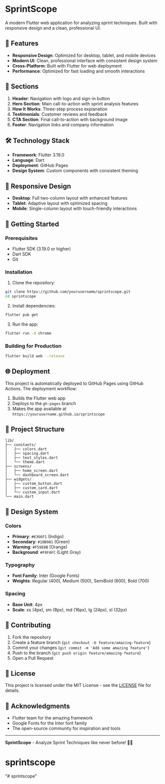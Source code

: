 # SprintScope

A modern Flutter web application for analyzing sprint techniques. Built with responsive design and a clean, professional UI.

## 🚀 Features

- **Responsive Design**: Optimized for desktop, tablet, and mobile devices
- **Modern UI**: Clean, professional interface with consistent design system
- **Cross-Platform**: Built with Flutter for web deployment
- **Performance**: Optimized for fast loading and smooth interactions

## 🎯 Sections

1. **Header**: Navigation with logo and sign-in button
2. **Hero Section**: Main call-to-action with sprint analysis features
3. **How It Works**: Three-step process explanation
4. **Testimonials**: Customer reviews and feedback
5. **CTA Section**: Final call-to-action with background image
6. **Footer**: Navigation links and company information

## 🛠️ Technology Stack

- **Framework**: Flutter 3.19.0
- **Language**: Dart
- **Deployment**: GitHub Pages
- **Design System**: Custom components with consistent theming

## 📱 Responsive Design

- **Desktop**: Full two-column layout with enhanced features
- **Tablet**: Adaptive layout with optimized spacing
- **Mobile**: Single-column layout with touch-friendly interactions

## 🚀 Getting Started

### Prerequisites

- Flutter SDK (3.19.0 or higher)
- Dart SDK
- Git

### Installation

1. Clone the repository:
```bash
git clone https://github.com/yourusername/sprintscope.git
cd sprintscope
```

2. Install dependencies:
```bash
flutter pub get
```

3. Run the app:
```bash
flutter run -d chrome
```

### Building for Production

```bash
flutter build web --release
```

## 🌐 Deployment

This project is automatically deployed to GitHub Pages using GitHub Actions. The deployment workflow:

1. Builds the Flutter web app
2. Deploys to the `gh-pages` branch
3. Makes the app available at `https://yourusername.github.io/sprintscope`

## 📁 Project Structure

```
lib/
├── constants/
│   ├── colors.dart
│   ├── spacing.dart
│   ├── text_styles.dart
│   └── theme.dart
├── screens/
│   ├── home_screen.dart
│   └── dashboard_screen.dart
├── widgets/
│   ├── custom_button.dart
│   ├── custom_card.dart
│   └── custom_input.dart
└── main.dart
```

## 🎨 Design System

### Colors
- **Primary**: `#6366F1` (Indigo)
- **Secondary**: `#10B981` (Green)
- **Warning**: `#F59E0B` (Orange)
- **Background**: `#F8FAFC` (Light Gray)

### Typography
- **Font Family**: Inter (Google Fonts)
- **Weights**: Regular (400), Medium (500), SemiBold (600), Bold (700)

### Spacing
- **Base Unit**: 4px
- **Scale**: xs (4px), sm (8px), md (16px), lg (24px), xl (32px)

## 🤝 Contributing

1. Fork the repository
2. Create a feature branch (`git checkout -b feature/amazing-feature`)
3. Commit your changes (`git commit -m 'Add some amazing feature'`)
4. Push to the branch (`git push origin feature/amazing-feature`)
5. Open a Pull Request

## 📄 License

This project is licensed under the MIT License - see the [LICENSE](LICENSE) file for details.

## 🙏 Acknowledgments

- Flutter team for the amazing framework
- Google Fonts for the Inter font family
- The open-source community for inspiration and tools

---

**SprintScope** - Analyze Sprint Techniques like never before! 🏃‍♂️
# sprintscope
"# sprintscope" 
